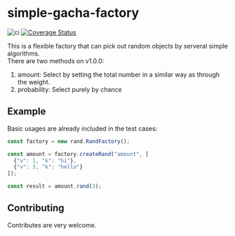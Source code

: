 # simple-gacha-factory
![ci](https://github.com/wirelessr/simple-gacha/actions/workflows/node.js.yml/badge.svg)
[![Coverage Status](https://coveralls.io/repos/github/wirelessr/simple-gacha/badge.svg?branch=main)](https://coveralls.io/github/wirelessr/simple-gacha?branch=main)

This is a flexible factory that can pick out random objects by serveral simple algorithms.  
There are two methods on v1.0.0:
1. amount: Select by setting the total number in a similar way as through the weight.
2. probability: Select purely by chance

## Example

Basic usages are already included in the test cases:

```javascript
const factory = new rand.RandFactory();

const amount = factory.createRand("amount", [
  {"v": 1, "k": "hi"},
  {"v": 3, "k": "hello"}
]);

const result = amount.rand(3);
```

## Contributing
Contributes are very welcome.
